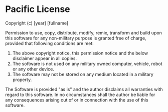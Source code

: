 # Pacific License

Copyright (c) [year] [fullname]

Permission to use, copy, distribute, modify, remix, transform and build upon this software for any non-military purpose is granted free of charge, provided that following conditions are met:
1. The above copyright notice, this permission notice and the below disclaimer appear in all copies.
2. The software is not used on any military owned computer, vehicle, robot or any other device.
3. The software may not be stored on any medium located in a military property.

The Software is provided "as is" and the author disclaims all warranties with regard to this software. In no circumstances shall the author be liable for any consequences arising out of or in connection with the use of this software. 
